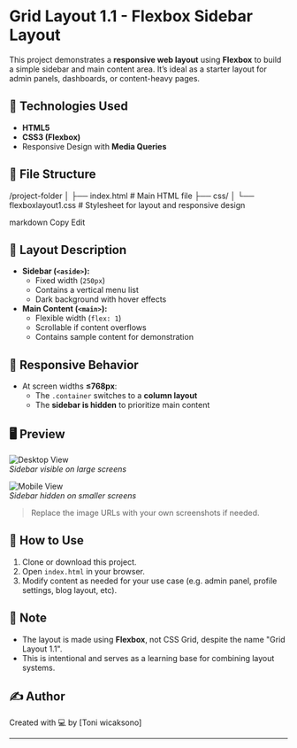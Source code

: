 # Grid Layout 1.1 - Flexbox Sidebar Layout

This project demonstrates a **responsive web layout** using **Flexbox** to build a simple sidebar and main content area. It’s ideal as a starter layout for admin panels, dashboards, or content-heavy pages.

## 🔧 Technologies Used

- **HTML5**
- **CSS3 (Flexbox)**
- Responsive Design with **Media Queries**

## 📁 File Structure

/project-folder
│
├── index.html # Main HTML file
├── css/
│ └── flexboxlayout1.css # Stylesheet for layout and responsive design

markdown
Copy
Edit

## 🧱 Layout Description

- **Sidebar (`<aside>`):**
  - Fixed width (`250px`)
  - Contains a vertical menu list
  - Dark background with hover effects
- **Main Content (`<main>`):**
  - Flexible width (`flex: 1`)
  - Scrollable if content overflows
  - Contains sample content for demonstration

## 📱 Responsive Behavior

- At screen widths **≤768px**:
  - The `.container` switches to a **column layout**
  - The **sidebar is hidden** to prioritize main content

## 🖥️ Preview

![Desktop View](https://via.placeholder.com/800x400?text=Desktop+View)  
_Sidebar visible on large screens_

![Mobile View](https://via.placeholder.com/400x600?text=Mobile+View)  
_Sidebar hidden on smaller screens_

> Replace the image URLs with your own screenshots if needed.

## 🚀 How to Use

1. Clone or download this project.
2. Open `index.html` in your browser.
3. Modify content as needed for your use case (e.g. admin panel, profile settings, blog layout, etc).

## 📌 Note

- The layout is made using **Flexbox**, not CSS Grid, despite the name "Grid Layout 1.1".
- This is intentional and serves as a learning base for combining layout systems.

## ✍️ Author

Created with 💻 by [Toni wicaksono]

---

